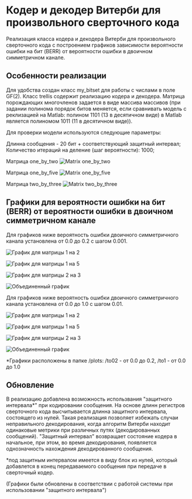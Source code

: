 
# Кодер и декодер Витерби для произвольного сверточного кода

Реализация класса кодера и декодера Витерби для произвольного сверточного кода с построением графиков зависимости вероятности ошибки на бит (BERR) от вероятности ошибки в двоичном симметричном канале.


## Особенности реализации

Для удобства создан класс my_bitset для работы с числами в поле GF(2).
Класс trellis содержит реализацию кодера и декодера.
Матрица порождающих многочленов задается в виде массива массивов (при задании полинома порядок битов меняется, если сравнивать модель с реклизацией на Matlab: полином 1101 (13 в десятичном виде) в Matlab является полиномом 1011 (11 в десятичном виде)).

Для проверки модели используются следующие параметры:

Длинна сообщения - 20 бит + соответствующий защитный интервал;
Количество итераций на деление (шаг вероятности): 1000;

Матрица one_by_two
![Matrix one_by_two](https://github.com/disabel1a/viterbi/blob/main/images/m1by2.jpg)

Матрица one_by_five
![Matrix one_by_five](https://github.com/disabel1a/viterbi/blob/main/images/m1by5.jpg)

Матрица two_by_three
![Matrix two_by_three](https://github.com/disabel1a/viterbi/blob/main/images/m2by3.jpg)

## Графики для вероятности ошибки на бит (BERR) от вероятности ошибки в двоичном симметричном канале

Для графиков ниже вероятность ошибки двоичного симметричного канала установлена от 0.0 до 0.2 с шагом 0.001.

![График для матрицы 1 на 2](https://github.com/disabel1a/viterbi/blob/main/plots/to02/one_by_two.png)

![График для матрицы 1 на 5](https://github.com/disabel1a/viterbi/blob/main/plots/to02/one_by_five.png)

![График для матрицы 2 на 3](https://github.com/disabel1a/viterbi/blob/main/plots/to02/two_by_three.png)

![Объединенный график](https://github.com/disabel1a/viterbi/blob/main/plots/to02/united.png)

Для графиков ниже вероятность ошибки двоичного симметричного канала установлена от 0.0 до 1.0 с шагом 0.01.

![График для матрицы 1 на 2](https://github.com/disabel1a/viterbi/blob/main/plots/to1/one_by_two.png)

![График для матрицы 1 на 5](https://github.com/disabel1a/viterbi/blob/main/plots/to1/one_by_five.png)

![График для матрицы 2 на 3](https://github.com/disabel1a/viterbi/blob/main/plots/to1/two_by_three.png)

![Объединенный график](https://github.com/disabel1a/viterbi/blob/main/plots/to1/united.png)

*Графики расположены в папке /plots: /to02 - от 0.0 до 0.2, /to1 - от 0.0 до 1.0

## Обновление

В реализацию добавлена возможность использвания "защитного интервала*" при кодировании сообщения. На основе длинн регистров сверточного кода высчитывается длинна защитного интервала, состоящего из нулей. Такая реализация позволяет избежать случаи неправильного декодирования, когда алгоритм Витерби находит одинаковые метрики при различных путях (декодированных сообщений). "Защитный интервал" возвращает состояние кодера в начальное, при этом, во время декодирования, появляется однозначность нахождения декодированного сообщения.

*под защитным интервалом имеется в виду блок из нулей, который добавлется в конец передаваемого сообщения при передаче в сверточный кодер.

(Графики были обновлены в соответствии с работой системы при использовании "защитного интервала")